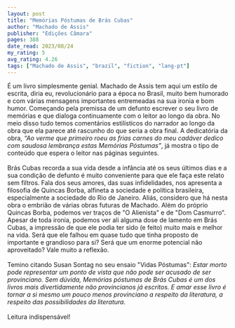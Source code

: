 ```yaml
---
layout: post
title: "Memórias Póstumas de Brás Cubas"
author: "Machado de Assis"
publisher: "Edições Câmara"
pages: 388
date_read: 2023/08/24
my_rating: 5
avg_rating: 4.26
tags: ["Machado de Assis", "brazil", "fiction", "lang-pt"]
---
```


É um livro simplesmente genial. Machado de Assis tem aqui um estilo de escrita, diria eu, revolucionário para a época no Brasil, muito bem humorado e com várias mensagens importantes entremeadas na sua ironia e bom humor. Começando pela premissa de um defunto escrever o seu livro de memórias e que dialoga continuamente com o leitor ao longo da obra. No meio disso tudo temos comentários estilísticos do narrador ao longo da obra que ela parece até rascunho do que seria a obra final. A dedicatória da obra, <i>“Ao verme que primeiro roeu as frias carnes do meu cadáver dedico com saudosa lembrança estas Memórias Póstumas”</i>, já mostra o tipo de conteúdo que espera o leitor nas páginas seguintes.<br/><br/>Brás Cubas recorda a sua vida desde a infância até os seus últimos dias e a sua condição de defunto é muito conveniente para que ele faça este relato sem filtros. Fala dos seus amores, das suas infidelidades, nos apresenta a filosofia de Quincas Borba, alfineta a sociedade e política brasileira, especialmente a sociedade do Rio de Janeiro. Aliás, considero que há nesta obra o embrião de várias obras futuras de Machado. Além do próprio Quincas Borba, podemos ver traços de "O Alienista" e de "Dom Casmurro". Apesar de toda ironia, podemos ver ali alguma dose de lamento em Brás Cubas, a impressão de que ele podia ter sido (e feito) muito mais e melhor na vida. Será que ele falhou em quase tudo que tinha proposto de importante e grandioso para si? Será que um enorme potencial não aproveitado? Vale muito a reflexão. <br/><br/>Temino citando Susan Sontag no seu ensaio "Vidas Póstumas": <i>Estar morto pode representar um ponto de vista que não pode ser acusado de ser provinciano. Sem dúvida, Memórias póstumas de Brás Cubas é um dos livros mais divertidamente não provincianos já escritos. E amar esse livro é tornar a si mesmo um pouco menos provinciano a respeito da literatura, a respeito das possibilidades da literatura.</i><br/><br/>Leitura indispensável!


